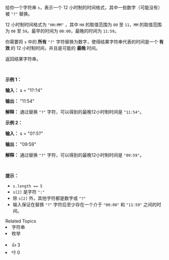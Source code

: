 <p>给你一个字符串 <code>s</code>，表示一个 12 小时制的时间格式，其中一些数字（可能没有）被 <code>"?"</code> 替换。</p>

<p>12 小时制时间格式为 <code>"HH:MM"</code> ，其中 <code>HH</code> 的取值范围为 <code>00</code> 至 <code>11</code>，<code>MM</code> 的取值范围为 <code>00</code> 至 <code>59</code>。最早的时间为 <code>00:00</code>，最晚的时间为 <code>11:59</code>。</p>

<p>你需要将 <code>s</code> 中的<strong> 所有</strong> <code>"?"</code> 字符替换为数字，使得结果字符串代表的时间是一个<strong> 有效 </strong>的 12 小时制时间，并且是可能的 <strong>最晚 </strong>时间。</p>

<p>返回结果字符串。</p>

<p>&nbsp;</p>

<p><strong class="example">示例 1：</strong></p>

<div class="example-block"> 
 <p><strong>输入：</strong> <span class="example-io">s = "1?:?4"</span></p> 
</div>

<p><strong>输出：</strong> <span class="example-io">"11:54"</span></p>

<p><strong>解释：</strong> 通过替换 <code>"?"</code> 字符，可以得到的最晚12小时制时间是 <code>"11:54"</code>。</p>

<p><strong class="example">示例 2：</strong></p>

<div class="example-block"> 
 <p><strong>输入：</strong> <span class="example-io">s = "0?:5?"</span></p> 
</div>

<p><strong>输出：</strong> <span class="example-io">"09:59"</span></p>

<p><strong>解释：</strong> 通过替换 <code>"?"</code> 字符，可以得到的最晚12小时制时间是 <code>"09:59"</code>。</p>

<p>&nbsp;</p>

<p><strong>提示：</strong></p>

<ul> 
 <li><code>s.length == 5</code></li> 
 <li><code>s[2]</code> 是字符 <code>":"</code></li> 
 <li>除 <code>s[2]</code> 外，其他字符都是数字或 <code>"?"</code></li> 
 <li>输入保证在替换 <code>"?"</code> 字符后至少存在一个介于 <code>"00:00"</code> 和 <code>"11:59"</code> 之间的时间。</li> 
</ul>

<div><div>Related Topics</div><div><li>字符串</li><li>枚举</li></div></div><br><div><li>👍 3</li><li>👎 0</li></div>